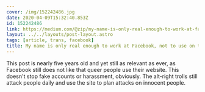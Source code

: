 ```yaml
---
cover: /img/152242486.jpg
date: 2020-04-09T15:32:40.853Z
id: 152242486
link: https://medium.com/@zip/my-name-is-only-real-enough-to-work-at-facebook-not-to-use-on-the-site-c37daf3f4b03
layout: ../../layouts/post-layout.astro
tags: [article, trans, facebook]
title: My name is only real enough to work at Facebook, not to use on the site
---
```


This post is nearly five years old and yet still as relevant as ever, as Facebook still does not like that queer people use their website. This doesn't stop fake accounts or harassment, obviously. The alt-right trolls still attack people daily and use the site to plan attacks on innocent people.
